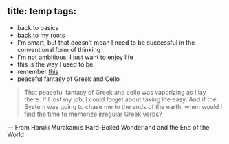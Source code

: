 title: temp
tags:
---

- back to basics
- back to my roots
- I'm smart, but that doesn't mean I need to be successful in the conventional form of thinking
- I'm not ambitious, I just want to enjoy life
- this is the way I used to be
- remember [this](http://greekandcello.tumblr.com/)
- peaceful fantasy of Greek and Cello

> That peaceful fantasy of Greek and cello was vaporizing as I lay there. If I lost my job, I could forget about taking life easy. And if the System was going to chase me to the ends of the earth, when would I find the time to memorize irregular Greek verbs?

— From Haruki Murakami’s Hard-Boiled Wonderland and the End of the World